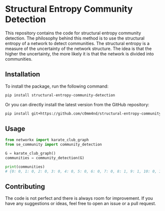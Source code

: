 # Structural Entropy Community Detection

This repository contains the code for structural entropy community detection. The philosophy behind this method is to use the structural entropy of a network to detect communities. The structural entropy is a measure of the uncertainty of the network structure. The idea is that the higher the uncertainty, the more likely it is that the network is divided into communities. 

## Installation

To install the package, run the following command:

```bash
pip install structural-entropy-community-detection
```

Or you can directly install the latest version from the GitHub repository:

```bash
pip install git+https://github.com/c0mm4nd/structural-entropy-community-detection
```

## Usage

```python
from networkx import karate_club_graph
from se_community import community_detection

G = karate_club_graph()
communities = community_detection(G)

print(communities)
# {0: 0, 1: 0, 2: 0, 3: 0, 4: 0, 5: 0, 6: 0, 7: 0, 8: 1, 9: 1, 10: 0, 11: 0, 12: 0, 13: 0, 14: 1, 15: 1, 16: 0, 17: 0, 18: 1, 19: 0, 20: 1, 21: 0, 22: 1, 23: 1, 24: 1, 25: 1, 26: 1, 27: 1, 28: 1, 29: 1, 30: 1, 31: 1, 32: 1, 33: 1}
```

## Contributing

The code is not perfect and there is always room for improvement. If you have any suggestions or ideas, feel free to open an issue or a pull request.
